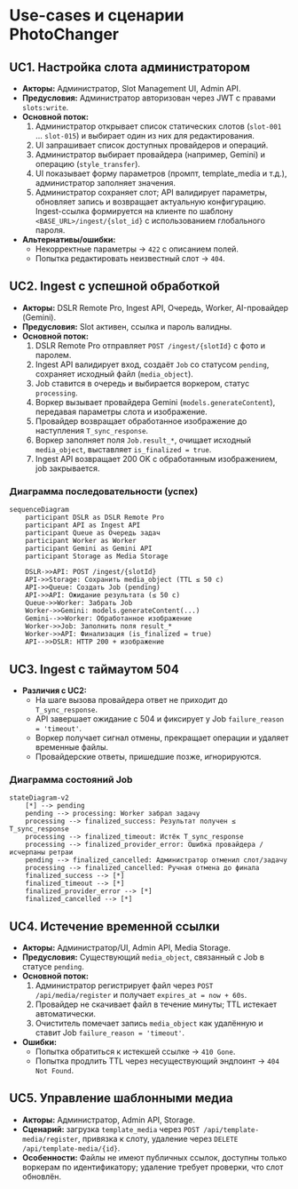 # Use-cases и сценарии PhotoChanger

## UC1. Настройка слота администратором
- **Акторы:** Администратор, Slot Management UI, Admin API.
- **Предусловия:** Администратор авторизован через JWT с правами `slots:write`.
- **Основной поток:**
  1. Администратор открывает список статических слотов (`slot-001` … `slot-015`) и выбирает один из них для редактирования.
  2. UI запрашивает список доступных провайдеров и операций.
  3. Администратор выбирает провайдера (например, Gemini) и операцию (`style_transfer`).
  4. UI показывает форму параметров (промпт, template_media и т.д.), администратор заполняет значения.
  5. Администратор сохраняет слот; API валидирует параметры, обновляет запись и возвращает актуальную конфигурацию. Ingest-ссылка формируется на клиенте по шаблону `<BASE_URL>/ingest/{slot_id}` с использованием глобального пароля.
- **Альтернативы/ошибки:**
  - Некорректные параметры → `422` с описанием полей.
  - Попытка редактировать неизвестный слот → `404`.

## UC2. Ingest с успешной обработкой
- **Акторы:** DSLR Remote Pro, Ingest API, Очередь, Worker, AI-провайдер (Gemini).
- **Предусловия:** Slot активен, ссылка и пароль валидны.
- **Основной поток:**
  1. DSLR Remote Pro отправляет `POST /ingest/{slotId}` с фото и паролем.
  2. Ingest API валидирует вход, создаёт `Job` со статусом `pending`, сохраняет исходный файл (`media_object`).
  3. Job ставится в очередь и выбирается воркером, статус `processing`.
  4. Воркер вызывает провайдера Gemini (`models.generateContent`), передавая параметры слота и изображение.
  5. Провайдер возвращает обработанное изображение до наступления `T_sync_response`.
  6. Воркер заполняет поля `Job.result_*`, очищает исходный `media_object`, выставляет `is_finalized = true`.
  7. Ingest API возвращает 200 OK с обработанным изображением, job закрывается.

### Диаграмма последовательности (успех)
```mermaid
sequenceDiagram
    participant DSLR as DSLR Remote Pro
    participant API as Ingest API
    participant Queue as Очередь задач
    participant Worker as Worker
    participant Gemini as Gemini API
    participant Storage as Media Storage

    DSLR->>API: POST /ingest/{slotId}
    API->>Storage: Сохранить media_object (TTL ≤ 50 c)
    API->>Queue: Создать Job (pending)
    API->>API: Ожидание результата (≤ 50 c)
    Queue->>Worker: Забрать Job
    Worker->>Gemini: models.generateContent(...)
    Gemini-->>Worker: Обработанное изображение
    Worker->>Job: Заполнить поля result_*
    Worker->>API: Финализация (is_finalized = true)
    API-->>DSLR: HTTP 200 + изображение
```

## UC3. Ingest с таймаутом 504
- **Различия с UC2:**
  - На шаге вызова провайдера ответ не приходит до `T_sync_response`.
  - API завершает ожидание с 504 и фиксирует у Job `failure_reason = 'timeout'`.
  - Воркер получает сигнал отмены, прекращает операции и удаляет временные файлы.
  - Провайдерские ответы, пришедшие позже, игнорируются.

### Диаграмма состояний Job
```mermaid
stateDiagram-v2
    [*] --> pending
    pending --> processing: Worker забрал задачу
    processing --> finalized_success: Результат получен ≤ T_sync_response
    processing --> finalized_timeout: Истёк T_sync_response
    processing --> finalized_provider_error: Ошибка провайдера / исчерпаны ретраи
    pending --> finalized_cancelled: Администратор отменил слот/задачу
    processing --> finalized_cancelled: Ручная отмена до финала
    finalized_success --> [*]
    finalized_timeout --> [*]
    finalized_provider_error --> [*]
    finalized_cancelled --> [*]
```

## UC4. Истечение временной ссылки
- **Акторы:** Администратор/UI, Admin API, Media Storage.
- **Предусловия:** Существующий `media_object`, связанный с Job в статусе `pending`.
- **Основной поток:**
  1. Администратор регистрирует файл через `POST /api/media/register` и получает `expires_at = now + 60s`.
  2. Провайдер не скачивает файл в течение минуты; TTL истекает автоматически.
  3. Очиститель помечает запись `media_object` как удалённую и ставит Job `failure_reason = 'timeout'`.
- **Ошибки:**
  - Попытка обратиться к истекшей ссылке → `410 Gone`.
  - Попытка продлить TTL через несуществующий эндпоинт → `404 Not Found`.

## UC5. Управление шаблонными медиа
- **Акторы:** Администратор, Admin API, Storage.
- **Сценарий:** загрузка `template_media` через `POST /api/template-media/register`, привязка к слоту, удаление через `DELETE /api/template-media/{id}`.
- **Особенности:** Файлы не имеют публичных ссылок, доступны только воркерам по идентификатору; удаление требует проверки, что слот обновлён.
